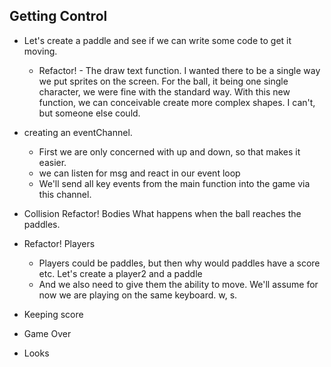 ## Getting Control
- Let's create a paddle and see if we can write some code to get it moving.
    - Refactor! - The draw text function.
        I wanted there to be a single way we put sprites on the screen. For the ball, it being one single character, we were fine with the standard way. With this new function, we can conceivable create more complex shapes. I can't, but someone else could.
- creating an eventChannel.
    - First we are only concerned with up and down, so that makes it easier.
    - we can listen for msg and react in our event loop
    - We'll send all key events from the main function into the game via this channel.

- Collision
    Refactor! Bodies
    What happens when the ball reaches the paddles.

- Refactor! Players
    - Players could be paddles, but then why would paddles have a score etc. Let's create a player2 and a paddle
    - And we also need to give them the ability to move. We'll assume for now we are playing on the same keyboard. w, s.
- Keeping score

- Game Over

- Looks